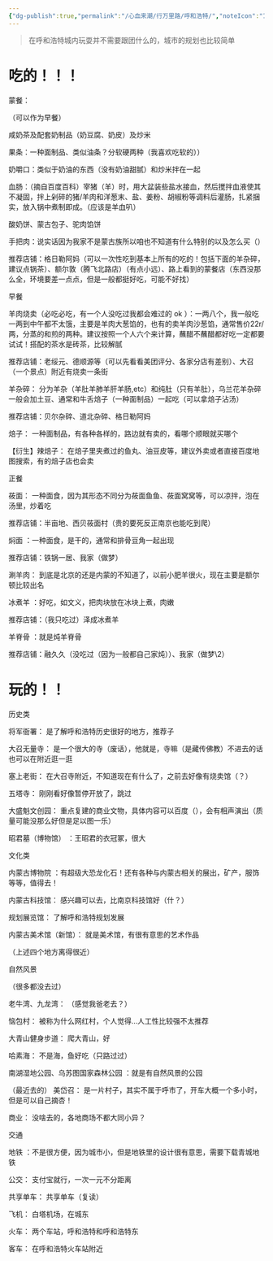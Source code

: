 ```yaml
---
{"dg-publish":true,"permalink":"/心血来潮/行万里路/呼和浩特/","noteIcon":"1","created":"2023-07-14T17:23:36.086+08:00","updated":"2024-11-13T20:40:54.879+08:00"}
---
```


>  在呼和浩特城内玩耍并不需要跟团什么的，城市的规划也比较简单

# 吃的！！！

蒙餐：

（可以作为早餐）

咸奶茶及配套奶制品（奶豆腐、奶皮）及炒米

果条：一种面制品、类似油条？分软硬两种（我喜欢吃软的））

奶嚼口：类似于奶油的东西（没有奶油甜腻）和炒米拌在一起

血肠：（摘自百度百科）宰猪（羊）时，用大盆装些盐水接血，然后搅拌血液使其不凝固，拌上剁碎的猪/羊肉和洋葱末、盐、姜粉、胡椒粉等调料后灌肠，扎紧捆实，放入锅中煮制即成。（应该是羊血叭）

酸奶饼、蒙古包子、驼肉馅饼

手把肉：说实话因为我家不是蒙古族所以咱也不知道有什么特别的以及怎么买（）

推荐店铺：格日勒阿妈（可以一次性吃到基本上所有的吃的！包括下面的羊杂碎，建议点锅茶）、额尔敦（腾飞北路店）（有点小远）、路上看到的蒙餐店（东西没那么全，环境要差一点点，但是一般都挺好吃，可能不好找）

早餐

羊肉烧卖（必吃必吃，有一个人没吃过我都会难过的 ok ）：一两八个，我一般吃一两到中午都不太饿，主要是羊肉大葱馅的，也有的卖羊肉沙葱馅，通常售价22r/两，分蒸的和煎的两种。建议按照一个人六个来计算，蘸醋不蘸醋都好吃一定都要试试！搭配的茶水是砖茶，比较解腻

推荐店铺：老绥元、德顺源等（可以先看看美团评分、各家分店有差别）、大召（一个景点）附近有烧卖一条街

羊杂碎： 分为羊杂（羊肚羊肺羊肝羊肠,etc）和纯肚（只有羊肚），乌兰花羊杂碎一般会加土豆、通常和牛舌焙子（一种面制品）一起吃（可以拿焙子沾汤）

推荐店铺：贝尔杂碎、道北杂碎、格日勒阿妈

焙子： 一种面制品，有各种各样的，路边就有卖的，看哪个顺眼就买哪个

【衍生】辣焙子： 在焙子里夹煮过的鱼丸、油豆皮等，建议外卖或者直接百度地图搜索，有的焙子店也会卖

正餐

莜面： 一种面食，因为其形态不同分为莜面鱼鱼、莜面窝窝等，可以凉拌，泡在汤里，炒着吃

推荐店铺：半亩地、西贝莜面村（贵的要死反正南京也能吃到爬）

焖面 ：一种面食，是干的，通常和排骨豆角一起出现

推荐店铺：铁锅一居、我家（做梦）

涮羊肉： 到底是北京的还是内蒙的不知道了，以前小肥羊很火，现在主要是额尔顿比较出名

冰煮羊 ：好吃，如文义，把肉块放在冰块上煮，肉嫩

推荐店铺：（我只吃过）泽成冰煮羊

羊脊骨 ：就是炖羊脊骨

推荐店铺：融久久（没吃过（因为一般都自己家炖））、我家（做梦\2）

# 玩的！！

历史类

将军衙署： 是了解呼和浩特历史很好的地方，推荐子

大召无量寺： 是一个很大的寺（废话），他就是，寺嘛（是藏传佛教）不进去的话也可以在附近逛一逛

塞上老街： 在大召寺附近，不知道现在有什么了，之前去好像有烧卖馆（？）

五塔寺： 刚刚看好像暂停开放了，跳过

大盛魁文创园： 重点复建的商业文物，具体内容可以百度（），会有相声演出（质量可能没那么好但是足以图一乐）

昭君墓（博物馆） ：王昭君的衣冠冢，很大

文化类

内蒙古博物院 ：有超级大恐龙化石！还有各种与内蒙古相关的展出，矿产，服饰等等，值得去！

内蒙古科技馆： 感兴趣可以去，比南京科技馆好（什？）

规划展览馆： 了解呼和浩特规划发展

内蒙古美术馆（新馆）： 就是美术馆，有很有意思的艺术作品

（上述四个地方离得很近）

自然风景

（很多都没去过）

老牛湾、九龙湾： （感觉我爸老去？）

恼包村： 被称为什么网红村，个人觉得…人工性比较强不太推荐

大青山健身步道： 爬大青山，好

哈素海： 不是海，鱼好吃（只路过过）

南湖湿地公园、乌苏图国家森林公园 ：就是有自然风景的公园

（最近去的） 美岱召： 是一片村子，其实不属于呼市了，开车大概一个多小时，但是可以自己摘杏！

商业： 没啥去的，各地商场不都大同小异？

交通

地铁 ：不是很方便，因为城市小，但是地铁里的设计很有意思，需要下载青城地铁

公交： 支付宝就行，一次一元不分距离

共享单车： 共享单车（复读）

飞机： 白塔机场，在城东

火车： 两个车站，呼和浩特和呼和浩特东

客车： 在呼和浩特火车站附近